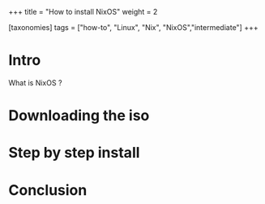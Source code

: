 +++
title = "How to install NixOS"
weight = 2

[taxonomies]
tags = ["how-to", "Linux", "Nix", "NixOS","intermediate"]
+++
# Intro 

What is NixOS ?

# Downloading the iso

# Step by step install

# Conclusion

